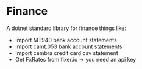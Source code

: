 # Finance
A dotnet standard library for finance things like:
- Import MT940 bank account statements
- Import camt.053 bank account statements
- Import cembra credit card csv statement
- Get FxRates from fixer.io -> you need an api key
